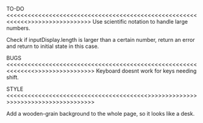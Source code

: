 TO-DO
<<<<<<<<<<<<<<<<<<<<<<<<<<<<<<<<<<<<<<<<<<<<<<<<<<<<<<<<<<<<>>>>>>>>>>>>>>>>>>
Use scientific notation to handle large numbers.

Check if inputDisplay.length is larger than a certain number, return an error
and return to initial state in this case.

BUGS
<<<<<<<<<<<<<<<<<<<<<<<<<<<<<<<<<<<<<<<<<<<<<<<<<<<<<<<<<<<<<<>>>>>>>>>>>>>>>>>
Keyboard doesnt work for keys needing shift.

STYLE
<<<<<<<<<<<<<<<<<<<<<<<<<<<<<<<<<<<<<<<<>>>>>>>>>>>>>>>>>>>>>>>>>>>>>>>>>>>>>>>

Add a wooden-grain background to the whole page, so it looks like a desk.
